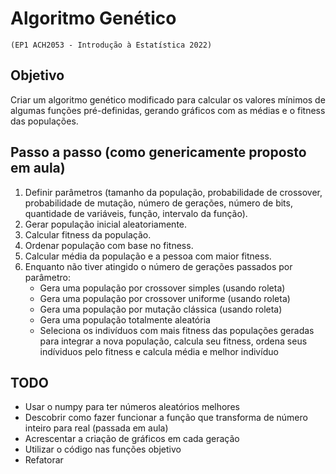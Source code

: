 # Algoritmo Genético 
`(EP1 ACH2053 - Introdução à Estatística 2022)`

## Objetivo
Criar um algoritmo genético modificado para calcular os valores mínimos de algumas funções pré-definidas, gerando gráficos com as médias e o fitness das populações.

## Passo a passo (como genericamente proposto em aula)
1. Definir parâmetros (tamanho da população, probabilidade de crossover, probabilidade de mutação, número de gerações, número de bits, quantidade de variáveis, função, intervalo da função).
2. Gerar população inicial aleatoriamente.
3. Calcular fitness da população.
4. Ordenar população com base no fitness.
5. Calcular média da população e a pessoa com maior fitness.
6. Enquanto não tiver atingido o número de gerações passados por parâmetro:
    - Gera uma população por crossover simples (usando roleta)
    - Gera uma população por crossover uniforme (usando roleta)
    - Gera uma população por mutação clássica (usando roleta)
    - Gera uma população totalmente aleatória
    - Seleciona os indivíduos com mais fitness das populações geradas para integrar a nova população, calcula seu fitness, ordena seus indíviduos pelo fitness e calcula média e melhor indivíduo

## TODO
- Usar o numpy para ter números aleatórios melhores
- Descobrir como fazer funcionar a função que transforma de número inteiro para real (passada em aula)
- Acrescentar a criação de gráficos em cada geração
- Utilizar o código nas funções objetivo
- Refatorar
